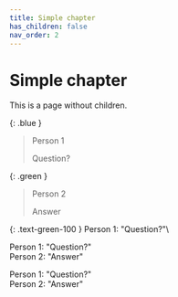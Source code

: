 ```yaml
---
title: Simple chapter
has_children: false
nav_order: 2
---
```


# Simple chapter
This is a page without children.


{: .blue }
> Person 1
>
> Question?

{: .green }
> Person 2
>
> Answer


{: .text-green-100 } Person 1:
"Question?"\

Person 1: "Question?"\
Person 2: "Answer"

Person 1: "Question?"\
Person 2: "Answer"